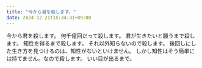 ```yaml
---
title: "今から君を殺します。"
date: 2024-12-21T15:34:31+09:00
---
```

今から君を殺します。
何千億回だって殺します。
君が生きたいと願うまで殺します。
知性を得るまで殺します。
それ以外知らないので殺します。
後回しにした生き方を見つけるのは、知性がないといけません。
しかし知性はそう簡単には持てません。なので殺します。
いい目が出るまで。
